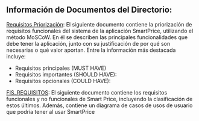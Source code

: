## Información de Documentos del Directorio:
[Requisitos Priorización](https://github.com/jhoanapechram/-FIS-Equipo-2/blob/main/1era%20Entrega/Requisitos/REQUISITOS%20PRIORIZACI%C3%93N.pdf): El siguiente documento contiene la priorización de requisitos funcionales del sistema de la aplicación SmartPrice, utilizando el método MoSCoW.
En él se describen las principales funcionalidades que debe tener la aplicación, junto con su justificación de por qué son necesarias o qué valor aportan. Entre la información más destacada incluye:
- Requisitos principales (MUST HAVE)
- Requisitos importantes (SHOULD HAVE):
- Requisitos opcionales (COULD HAVE): 

[FIS_REQUISITOS](https://github.com/jhoanapechram/-FIS-Equipo-2/blob/main/1era%20Entrega/Requisitos/FIS_REQUISITOS.pdf): El siguiente documento contiene los requisitos funcionales y no funcionales de Smart Price, incluyendo la clasificación de estos últimos. Además, contiene un diagrama de casos de usos de usuario que podría tener al usar SmartPrice
